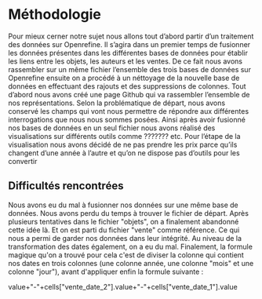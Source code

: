 # Méthodologie
Pour mieux cerner notre sujet nous allons tout d’abord partir d’un traitement des données sur Openrefine. Il s’agira dans un premier temps de fusionner les données présentes dans les différentes bases de données pour établir les liens entre les objets, les auteurs et les ventes. De ce fait nous avons rassembler sur un même fichier l’ensemble des trois bases de données sur Openrefine ensuite on a procédé à un néttoyage de la nouvelle base de données en effectuant des rajouts et des suppressions de colonnes. Tout d’abord nous avons créé une page Github qui va rassembler l’ensemble de nos représentations. Selon la problématique de départ, nous avons conservé les champs qui vont nous permettre de répondre aux différentes interrogations que nous nous sommes posées.
Ainsi après avoir fusionné nos bases de données en un seul fichier nous avons réalisé des visualisations sur différents outils comme ??????? etc.
Pour l’étape de la visualisation nous avons décidé de ne pas prendre les prix parce qu’ils changent d’une année à l’autre et qu’on ne dispose pas d’outils pour les convertir

## Difficultés rencontrées
Nous avons eu du mal à fusionner nos données sur une même base de données.
Nous avons perdu du temps à trouver le fichier de départ. Après plusieurs tentatives dans le fichier "objets", on a finalement abandonné cette idée là. Et on est parti du fichier "vente" comme référence. Ce qui nous a permi de garder nos données dans leur intégrité. 
Au niveau de la transformation des dates également, on a eu du mal. Finalement, la formule magique qu'on a trouvé pour cela c'est de diviser la colonne qui contient nos dates en trois colonnes (une colonne année, une colonne "mois" et une colonne "jour"), avant d'appliquer enfin la formule suivante : 

value+"-"+cells["vente_date_2"].value+"-"+cells["vente_date_1"].value
